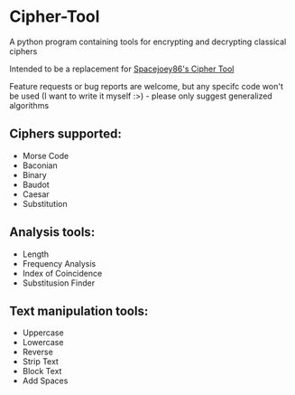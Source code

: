 # Cipher-Tool
A python program containing tools for encrypting and decrypting classical ciphers

Intended to be a replacement for [Spacejoey86's Cipher Tool](https://github.com/spacejoey86/Cipher-tool)

Feature requests or bug reports are welcome, but any specifc code won't be used (I want to write it myself :>) - please only suggest generalized algorithms

## Ciphers supported:
* Morse Code
* Baconian
* Binary
* Baudot
* Caesar
* Substitution
## Analysis tools:
* Length
* Frequency Analysis
* Index of Coincidence
* Substitusion Finder
## Text manipulation tools:
* Uppercase
* Lowercase
* Reverse
* Strip Text
* Block Text
* Add Spaces
